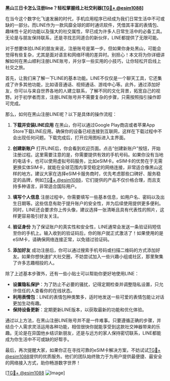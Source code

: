 **黑山三日卡怎么注册line？轻松掌握线上社交利器[[TG💪+ @esim1088](https://t.me/s/esim1088)]**

在当今这个数字化飞速发展的时代，手机应用程序已经成为我们日常生活中不可或缺的一部分。而LINE作为一款风靡全球的即时通讯软件，凭借其丰富的表情包、趣味性十足的功能以及强大的社交属性，早已成为许多人日常生活中的必备工具。无论是与朋友保持联系，还是寻找志同道合的新伙伴，LINE都提供了无限可能。

对于想要体验LINE的朋友来说，注册账号是第一步。但如果你身处黑山，可能会觉得有些复杂，尤其是面对语言和网络环境的差异时。别担心！本文将为你详细讲解如何在黑山顺利注册LINE账号，并分享一些实用的小技巧，让你轻松开启线上社交之旅。

首先，让我们来了解一下LINE的基本功能。LINE不仅仅是一个聊天工具，它还集成了许多其他功能，比如语音通话、视频通话、游戏中心等。此外，通过添加好友，你可以与来自世界各地的人建立联系，了解不同的文化背景，拓宽自己的视野。对于初学者而言，注册LINE账号并不需要复杂的步骤，只需按照指引操作即可完成。

那么，如何在黑山注册LINE呢？以下是具体的操作流程：

1. **下载并安装LINE应用**
   在黑山，你可以通过Google Play商店或者苹果App Store下载LINE应用。确保你的设备已经连接到互联网，这样在下载过程中不会出现任何问题。下载完成后，打开应用图标进入主界面。

2. **创建新账户**
   打开LINE后，你会看到欢迎页面。点击“创建新账户”按钮，开始注册过程。这里需要注意的是，你需要提供有效的手机号码。如果你没有当地的电话卡，也可以使用虚拟号码服务，比如eSIM卡。eSIM卡的优势在于无需更换实体SIM卡，就能在全球范围内享受稳定的网络连接，非常适合像黑山这样的地方。建议大家在选择eSIM卡服务商时，优先考虑那些口碑好、服务稳定的品牌，例如[TG💪+ @esim1088](https://t.me/s/esim1088)，它们提供的产品不仅价格合理，而且支持多种语言，非常适合国际用户。

3. **填写个人信息**
   注册过程中，你需要填写一些基本信息，如用户名、密码以及出生日期等。这些信息有助于提升账户的安全性，并为后续使用提供更多便利。同时，LINE还会要求你上传头像，建议选择一张清晰且具有代表性的照片，这样更容易吸引好友关注。

4. **验证身份**
   为了保证账户的真实性和安全性，LINE通常会发送一条验证码短信至你的手机上。输入收到的验证码后，你的账户就正式激活了！如果使用的是eSIM卡，请确保网络连接正常，以免错过验证码。

5. **添加好友**
   成功注册后，你可以通过搜索手机号码或扫描二维码的方式添加好友。如果你想快速扩大社交圈，不妨尝试加入一些兴趣小组或社区，那里聚集了许多志趣相投的人。

除了上述基本步骤外，还有一些小贴士可以帮助你更好地使用LINE：

- **设置隐私保护**：为了防止不必要的骚扰，记得定期检查并调整隐私设置，只允许信任的人查看你的在线状态。
- **利用表情包**：LINE的表情包种类繁多，适时地发送一些可爱的表情包能让对话更加生动有趣。
- **保持设备更新**：定期更新LINE版本，以获取最新的功能和优化体验。

通过以上方法，在黑山注册LINE账号并不是一件难事。只要遵循正确的步骤，并结合个人需求灵活运用各种功能，相信很快你就能享受到这款社交神器带来的乐趣。无论是在异国他乡结识新朋友，还是与远方的家人保持密切联系，LINE都能成为你生活中不可或缺的好帮手。

最后，再次提醒大家，如果你正在寻找可靠的eSIM卡解决方案，不妨试试[TG💪+ @esim1088](https://t.me/s/esim1088)提供的优质服务。他们的团队始终致力于为用户提供最便捷、最安全的网络接入方式，助你畅游数字世界！

[[TG💪+ @esim1088](https://t.me/s/esim1088) ![Image](https://i.postimg.cc/4NQfJmqS/Snipaste-2025-05-13-00-14-12.png)]
